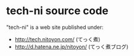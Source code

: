 tech-ni source code
===================

"tech-ni" is a web site published under:

  - http://tech.nitoyon.com/ (てっく煮)
  - http://d.hatena.ne.jp/nitoyon/ (てっく煮ブログ)
